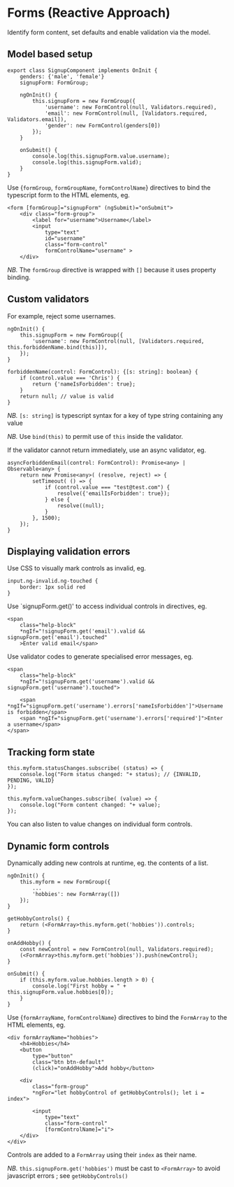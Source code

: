 # Forms (Reactive Approach)

Identify form content, set defaults and enable validation via the model.

## Model based setup

```
export class SignupComponent implements OnInit {
    genders: {'male', 'female'}
    signupForm: FormGroup;

    ngOnInit() {
        this.signupForm = new FormGroup({
            'username': new FormControl(null, Validators.required),
            'email': new FormControl(null, [Validators.required, Validators.email]),
            'gender': new FormControl(genders[0])
        });
    }

    onSubmit() {
        console.log(this.signupForm.value.username);
        console.log(this.signupForm.valid);
    }
}
```

Use {`formGroup`, `formGroupName`, `formControlName`} directives to bind the typescript form to the HTML elements, eg.

```
<form [formGroup]="signupForm" (ngSubmit)="onSubmit">
    <div class="form-group">
        <label for="username">Username</label>
        <input
            type="text"
            id="username"
            class="form-control"
            formControlName="username" >
    </div>
```

*NB.* The `formGroup` directive is wrapped with `[]` because it uses property binding.

## Custom validators

For example, reject some usernames.

```
ngOnInit() {
    this.signupForm = new FormGroup({
        'username': new FormControl(null, [Validators.required, this.forbiddenName.bind(this)]),
    });
}

forbiddenName(control: FormControl): {[s: string]: boolean} {
    if (control.value === 'Chris') {
        return {'nameIsForbidden': true};
    }
    return null; // value is valid
}
```

*NB.* `[s: string]` is typescript syntax for a key of type string containing any value

*NB.* Use `bind(this)` to permit use of `this` inside the validator.

If the validator cannot return immediately, use an async validator, eg.

```
asyncForbiddenEmail(control: FormControl): Promise<any> | Observable<any> {
    return new Promise<any>( (resolve, reject) => {
        setTimeout( () => {
            if (control.value === "test@test.com") {
                resolve({'emailIsForbidden': true});
            } else {
                resolve((null);
            }
        }, 1500);
    });
}
```

## Displaying validation errors

Use CSS to visually mark controls as invalid, eg.

```
input.ng-invalid.ng-touched {
    border: 1px solid red
}
```

Use `signupForm.get()' to access individual controls in directives, eg.

```
<span
    class="help-block"
    *ngIf="!signupForm.get('email').valid && signupForm.get('email').touched"
    >Enter valid email</span>
```

Use validator codes to generate specialised error messages, eg.

```
<span
    class="help-block"
    *ngIf="!signupForm.get('username').valid && signupForm.get('username').touched">

    <span *ngIf="signupForm.get('username').errors['nameIsForbidden']">Username is forbidden</span>
    <span *ngIf="signupForm.get('username').errors['required']">Enter a username</span>
</span>
```

## Tracking form state

```
this.myform.statusChanges.subscribe( (status) => {
    console.log("Form status changed: "+ status); // {INVALID, PENDING, VALID}
});

this.myform.valueChanges.subscribe( (value) => {
    console.log("Form content changed: "+ value);
});
```

You can also listen to value changes on individual form controls.

## Dynamic form controls

Dynamically adding new controls at runtime, eg. the contents of a list.

```
ngOnInit() {
    this.myform = new FormGroup({
        ...
        'hobbies': new FormArray([])
    });
}

getHobbyControls() {
    return (<FormArray>this.myform.get('hobbies')).controls;
}

onAddHobby() {
    const newControl = new FormControl(null, Validators.required);
    (<FormArray>this.myform.get('hobbies')).push(newControl);
}

onSubmit() {
    if (this.myform.value.hobbies.length > 0) {
        console.log("First hobby = " + this.signupForm.value.hobbies[0]);
    }
}
```

Use {`formArrayName`, `formControlName`} directives to bind the `FormArray` to the HTML elements, eg.

```
<div formArrayName="hobbies">
    <h4>Hobbies</h4>
    <button
        type="button"
        class="btn btn-default"
        (click)="onAddHobby">Add hobby</button>

    <div
        class="form-group"
        *ngFor="let hobbyControl of getHobbyControls(); let i = index">

        <input
            type="text"
            class="form-control"
            [formControlName]="i">
    </div>
</div>
```

Controls are added to a `FormArray` using their `index` as their name.

*NB.* `this.signupForm.get('hobbies')` must be cast to `<FormArray>` to avoid javascript errors ; see `getHobbyControls()`
